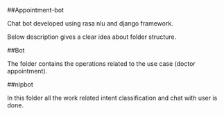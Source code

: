 ##Appointment-bot

Chat bot developed using rasa nlu and django framework.

Below description gives a clear idea about folder structure.

##Bot 

The folder contains the operations related to the use case (doctor appointment).

##nlpbot 

In this folder all the work related intent classification and chat with user is done.

